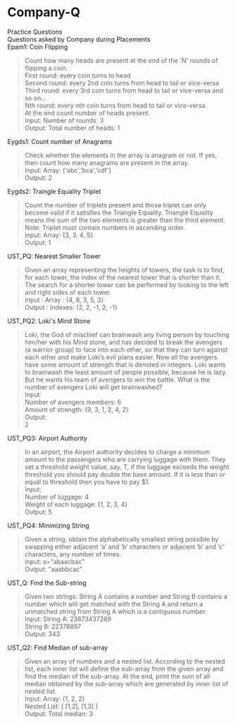 # Company-Q
Practice Questions <br>
Questions asked by Company during Placements<br>
Epam1: Coin Flipping
>Count how many heads are present at the end of the 'N' rounds of flipping a coin.<br>First round: every coin turns to head<br> Second round: every 2nd coin turns from head to tail or vice-versa<br> Third round: every 3rd coin turns from head to tail or vice-versa and so on...<br> Nth round: every nth coin turns from head to tail or vice-versa.<br> At the end count number of heads present.<br>
Input: Number of rounds: 3<br>
Output: Total number of heads: 1<br>

Eygds1: Count number of Anagrams<br>
>Check whether the elements in the array is anagram or not. If yes, then count how many anagrams are present in the array.<br>
Input: Array: {'abc','bca','cdf'}<br>
Output: 2<br>

Eygds2: Traingle Equality Triplet<br>
>Count the number of triplets present and those triplet can only become valid if it satisfies the Triangle Equality. Triangle Equality means the sum of the two elements is greater than the third element. Note: Triplet must contain numbers in ascending order.<br>
Input: Array: {3, 3, 4, 5}<br>
Output: 1<br>

UST_PQ: Nearest Smaller Tower<br>
>Given an array representing the heights of towers, the task is to find, for each tower, the index of the nearest tower that is shorter than it. The search for a shorter tower can be performed by looking to the left and right sides of each tower.<br>
Input : Array : {4, 8, 3, 5, 3} <br>
Output : Indexes: {2, 2, -1, 2, -1}<br>

UST_PQ2: Loki's Mind Stone<br>
>Loki, the God of mischief can brainwash any living person by touching him/her with his Mind stone, and has decided to break the avengers (a warrior group) to face into each other, so that they can turn against each other and make Loki’s evil plans easier. Now all the avengers have some amount of strength that is denoted in integers. Loki wants to brainwash the least amount of people possible, because he is lazy. But he wants his team of avengers to win the battle. What is the number of avengers Loki will get brainwashed?<br>
Input:<br>
Number of avengers members: 6<br>
Amount of strength: {9, 3, 1, 2, 4, 2} <br>
Output:<br>
2<br>

UST_PQ3: Airport Authority<br>
>In an airport, the Airport authority decides to charge a minimum amount to the passengers who are carrying luggage with them. They set a threshold weight value, say, T, if the luggage exceeds the weight threshold you should pay double the base amount. If it is less than or equal to threshold then you have to pay $1. <br>
Input: <br>
Number of luggage: 4<br>
Weight of each luggage: {1, 2, 3, 4}<br>
Output: 5<br>

UST_PQ4: Minimizing String<br>
>Given a string, obtain the alphabetically smallest string possible by swapping either adjacent ‘a’ and ‘b’ characters or adjacent ‘b’ and ‘c’ characters, any number of times.<br>
Input: s="abaacbac"<br>
Output: "aaabbcac"<br>

UST_Q: Find the Sub-string<br>
>Given two strings: String A contains a number and String B contains a number which will get matched with the String A and return a unmatched string from String A which is a contiguous number.<br>
Input: String A: 23873437289<br>
       String B: 22378897<br>
Output: 343<br>

UST_Q2: Find Median of sub-array<br>
>Given an array of numbers and a nested list. According to the nested list, each inner list will define the sub-array from the given array and find the median of the sub-array. At the end, print the sum of all median obtained by the sub-array which are generated by inner list of nested list.<br>
Input: Array: {1, 2, 2}<br>
       Nested List: [ [1,2], [1,3] ]<br>
Output: Total median: 3<br>

